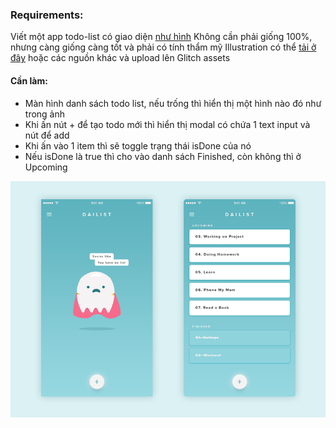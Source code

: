 ### Requirements:
Viết một app todo-list có giao diện [như hình](https://cdn.glitch.com/780fd861-6c5c-464f-8b1b-c3c0ed64e30a%2FPasted_Image_4_20_20__9_05_PM.png?v=1587384320345)
Không cần phải giống 100%, nhưng càng giống càng tốt và phải có tính thẩm mỹ
Illustration có thể [tải ở đây](https://undraw.co/illustrations) hoặc các nguồn khác và upload lên Glitch assets
#### Cần làm:
- Màn hình danh sách todo list, nếu trống thì hiển thị một hình nào đó như trong ảnh
- Khi ấn nút + để tạo todo mới thì hiển thị modal có chứa 1 text input và nút để add
- Khi ấn vào 1 item thì sẽ toggle trạng thái isDone của nó
- Nếu isDone là true thì cho vào danh sách Finished, còn không thì ở Upcoming

![Image](public/Image.png)